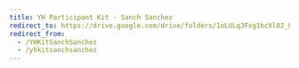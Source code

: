 ```yaml
---
title: YH Participant Kit - Sanch Sanchez
redirect_to: https://drive.google.com/drive/folders/1oLULqJFxg1bcXl0J_FvlgFPqstAcM_am?usp=sharing
redirect_from: 
  - /YHKitSanchSanchez
  - /yhkitsanchsanchez
---
```

